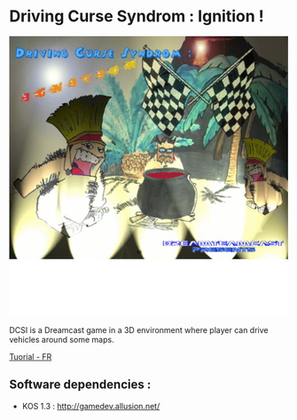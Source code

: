 Driving Curse Syndrom : Ignition !
====

![alt DCSI](https://github.com/Bhaal22/dcsi/blob/master/data/romdisk/menupics/fondcolor.png)

DCSI is a Dreamcast game in a 3D environment where player can drive vehicles around some maps.

[Tuorial - FR](http://blog.drylm.org/posts/developpement-dreamcast-part1.html)

## Software dependencies :
- KOS 1.3 : http://gamedev.allusion.net/
